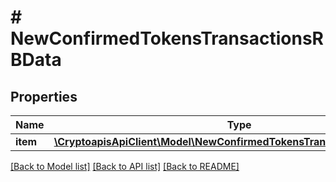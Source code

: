 # # NewConfirmedTokensTransactionsRBData

## Properties

Name | Type | Description | Notes
------------ | ------------- | ------------- | -------------
**item** | [**\CryptoapisApiClient\Model\NewConfirmedTokensTransactionsRBDataItem**](NewConfirmedTokensTransactionsRBDataItem.md) |  |

[[Back to Model list]](../../README.md#models) [[Back to API list]](../../README.md#endpoints) [[Back to README]](../../README.md)
